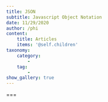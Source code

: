 ```yaml
---
title: JSON
subtitle: Javascript Object Notation
date: 11/29/2020
author: /phi
content:
    title: Articles
    items: '@self.children'
taxonomy:
    category: 
        - 
    tag: 
        - 
show_gallery: true
---
```




===


